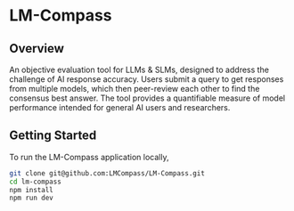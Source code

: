 # LM-Compass

## Overview

An objective evaluation tool for LLMs &amp; SLMs, designed to address the challenge of AI response accuracy. Users submit a query to get responses from multiple models, which then peer-review each other to find the consensus best answer. The tool provides a quantifiable measure of model performance intended for general AI users and researchers.

## Getting Started

To run the LM-Compass application locally,

```bash
git clone git@github.com:LMCompass/LM-Compass.git
cd lm-compass
npm install
npm run dev
```
